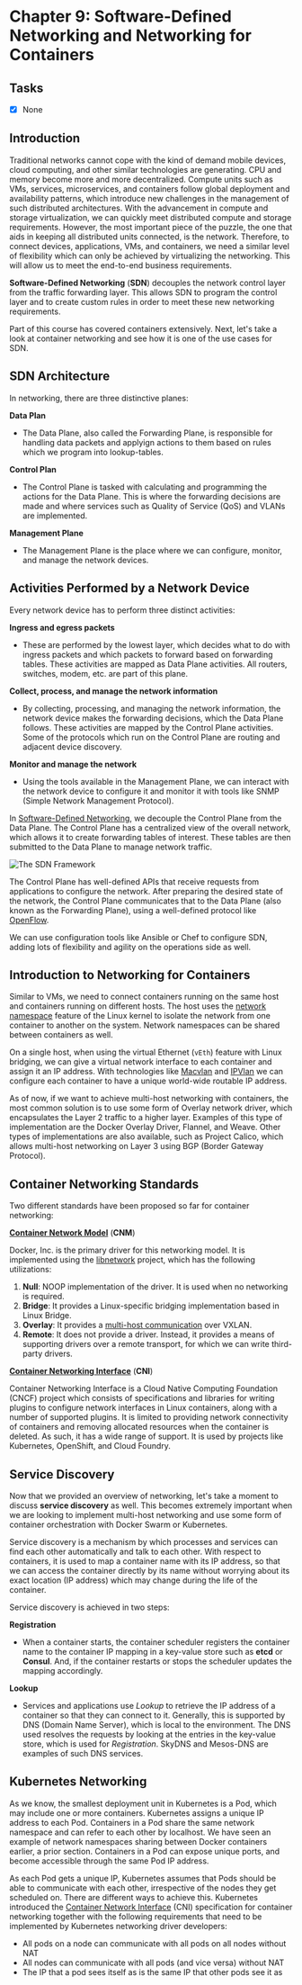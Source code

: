 # Chapter 9: Software-Defined Networking and Networking for Containers

## Tasks
- [x] None

## Introduction

Traditional networks cannot cope with the kind of demand mobile devices, cloud computing, and other similar technologies are generating. CPU and memory become more and more decentralized. Compute units such as VMs, services, microservices, and containers follow global deployment and availability patterns, which introduce new challenges in the management of such distributed architectures. With the advancement in compute and storage virtualization, we can quickly meet distributed compute and storage requirements. However, the most important piece of the puzzle, the one that aids in keeping all distributed units connected, is the network. Therefore, to connect devices, applications, VMs, and containers, we need a similar level of flexibility which can only be achieved by virtualizing the networking. This will allow us to meet the end-to-end business requirements.

**Software-Defined Networking** (**SDN**) decouples the network control layer from the traffic forwarding layer. This allows SDN to program the control layer and to create custom rules in order to meet these new networking requirements.

Part of this course has covered containers extensively. Next, let's take a look at container networking and see how it is one of the use cases for SDN.

## SDN Architecture

In networking, there are three distinctive planes:

**Data Plan**
* The Data Plane, also called the Forwarding Plane, is responsible for handling data packets and applyign actions to them based on rules which we program into lookup-tables.

**Control Plan**
* The Control Plane is tasked with calculating and programming the actions for the Data Plane. This is where the forwarding decisions are made and where services such as Quality of Service (QoS) and VLANs are implemented.

**Management Plane**
* The Management Plane is the place where we can configure, monitor, and manage the network devices.

## Activities Performed by a Network Device

Every network device has to perform three distinct activities:

**Ingress and egress packets**
* These are performed by the lowest layer, which decides what to do with ingress packets and which packets to forward based on forwarding tables. These activities are mapped as Data Plane activities. All routers, switches, modem, etc. are part of this plane.

**Collect, process, and manage the network information**
* By collecting, processing, and managing the network information, the network device makes the forwarding decisions, which the Data Plane follows. These activities are mapped by the Control Plane activities. Some of the protocols which run on the Control Plane are routing and adjacent device discovery.

**Monitor and manage the network**
* Using the tools available in the Management Plane, we can interact with the network device to configure it and monitor it with tools like SNMP (Simple Network Management Protocol).

In [Software-Defined Networking](https://en.wikipedia.org/wiki/Software-defined_networking), we decouple the Control Plane from the Data Plane. The Control Plane has a centralized view of the overall network, which allows it to create forwarding tables of interest. These tables are then submitted to the Data Plane to manage network traffic.

![The SDN Framework](./img/img_0.jpg)

The Control Plane has well-defined APIs that receive requests from applications to configure the network. After preparing the desired state of the network, the Control Plane communicates that to the Data Plane (also known as the Forwarding Plane), using a well-defined protocol like [OpenFlow](http://en.wikipedia.org/wiki/OpenFlow).

We can use configuration tools like Ansible or Chef to configure SDN, adding lots of flexibility and agility on the operations side as well.

## Introduction to Networking for Containers

Similar to VMs, we need to connect containers running on the same host and containers running on different hosts. The host uses the [network namespace](https://lwn.net/Articles/580893) feature of the Linux kernel to isolate the network from one container to another on the system. Network namespaces can be shared between containers as well.

On a single host, when using the virtual Ethernet (`vEth`) feature with Linux bridging, we can give a virtual network interface to each container and assign it an IP address. With technologies like [Macvlan](https://docs.docker.com/network/macvlan) and [IPVlan](https://www.kernel.org/doc/Documentation/networking/ipvlan.txt) we can configure each container to have a unique world-wide routable IP address.

As of now, if we want to achieve multi-host networking with containers, the most common solution is to use some form of Overlay network driver, which encapsulates the Layer 2 traffic to a higher layer. Examples of this type of implementation are the Docker Overlay Driver, Flannel, and Weave. Other types of implementations are also available, such as Project Calico, which allows multi-host networking on Layer 3 using BGP (Border Gateway Protocol).

## Container Networking Standards

Two different standards have been proposed so far for container networking:

[**Container Network Model**](https://github.com/docker/libnetwork/blob/master/docs/design.md) (**CNM**)

Docker, Inc. is the primary driver for this networking model. It is implemented using the [libnetwork](https://github.com/moby/libnetwork#libnetwork---networking-for-containers) project, which has the following utilizations:
1. **Null**: NOOP implementation of the driver. It is used when no networking is required.
2. **Bridge**: It provides a Linux-specific bridging implementation based in Linux Bridge.
3. **Overlay**: It provides a [multi-host communication](https://github.com/docker/libnetwork/blob/master/docs/overlay.md) over VXLAN.
4. **Remote**: It does not provide a driver. Instead, it provides a means of supporting drivers over a remote transport, for which we can write third-party drivers.

[**Container Networking Interface**](https://github.com/containernetworking/cni) (**CNI**)

Container Networking Interface is a Cloud Native Computing Foundation (CNCF) project which consists of specifications and libraries for writing plugins to configure network interfaces in Linux containers, along with a number of supported plugins. It is limited to providing network connectivity of containers and removing allocated resources when the container is deleted. As such, it has a wide range of support. It is used by projects like Kubernetes, OpenShift, and Cloud Foundry.

## Service Discovery

Now that we provided an overview of networking, let's take a moment to discuss **service discovery** as well. This becomes extremely important when we are looking to implement multi-host networking and use some form of container orchestration with Docker Swarm or Kubernetes.

Service discovery is a mechanism by which processes and services can find each other automatically and talk to each other. With respect to containers, it is used to map a container name with its IP address, so that we can access the container directly by its name without worrying about its exact location (IP address) which may change during the life of the container.

Service discovery is achieved in two steps:

**Registration**
* When a container starts, the container scheduler registers the container name to the container IP mapping in a key-value store such as **etcd** or **Consul**. And, if the container restarts or stops the scheduler updates the mapping accordingly.

**Lookup**
* Services and applications use *Lookup* to retrieve the IP address of a container so that they can connect to it. Generally, this is supported by DNS (Domain Name Server), which is local to the environment. The DNS used resolves the requests by looking at the entries in the key-value store, which is used for *Registration*. SkyDNS and Mesos-DNS are examples of such DNS services.

## Kubernetes Networking

As we know, the smallest deployment unit in Kubernetes is a Pod, which may include one or more containers. Kubernetes assigns a unique IP address to each Pod. Containers in a Pod share the same network namespace and can refer to each other by localhost. We have seen an example of network namespaces sharing between Docker containers earlier, a prior section. Containers in a Pod can expose unique ports, and become accessible through the same Pod IP address.

As each Pod gets a unique IP, Kubernetes assumes that Pods should be able to communicate with each other, irrespective of the nodes they get scheduled on. There are different ways to achieve this. Kubernetes introduced the [Container Network Interface](https://github.com/containernetworking/cni/blob/master/SPEC.md) (CNI) specification for container networking together with the following requirements that need to be implemented by Kubernetes networking driver developers:

* All pods on a node can communicate with all pods on all nodes without NAT
* All nodes can communicate with all pods (and vice versa) without NAT
* The IP that a pod sees itself as is the same IP that other pods see it as
